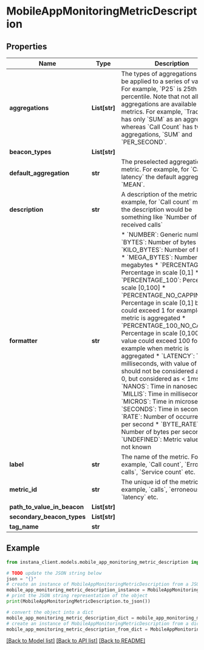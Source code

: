# MobileAppMonitoringMetricDescription


## Properties

Name | Type | Description | Notes
------------ | ------------- | ------------- | -------------
**aggregations** | **List[str]** | The types of aggregations that can be applied to a series of values. For example, &#x60;P25&#x60; is 25th percentile. Note that not all aggregations are available for metrics. For example, &#x60;Trace count&#x60; has only &#x60;SUM&#x60; as an aggregation whereas &#x60;Call Count&#x60; has two aggregations, &#x60;SUM&#x60; and &#x60;PER_SECOND&#x60;.  | 
**beacon_types** | **List[str]** |  | 
**default_aggregation** | **str** | The preselected aggregation for a metric. For example, for &#x60;Call latency&#x60; the default aggregation is &#x60;MEAN&#x60;. | [optional] 
**description** | **str** | A description of the metric. For example, for &#x60;Call count&#x60; metric, the description would be something like &#x60;Number of received calls&#x60; | [optional] 
**formatter** | **str** | * &#x60;NUMBER&#x60;: Generic number * &#x60;BYTES&#x60;: Number of bytes * &#x60;KILO_BYTES&#x60;: Number of kilobytes * &#x60;MEGA_BYTES&#x60;: Number of megabytes * &#x60;PERCENTAGE&#x60;: Percentage in scale [0,1] * &#x60;PERCENTAGE_100&#x60;: Percentage in scale [0,100] * &#x60;PERCENTAGE_NO_CAPPING&#x60;: Percentage in scale [0,1] but value could exceed 1 for example when metric is aggregated * &#x60;PERCENTAGE_100_NO_CAPPING&#x60;: Percentage in scale [0,100] but value could exceed 100 for example when metric is aggregated * &#x60;LATENCY&#x60;: Time in milliseconds, with value of 0 should not be considered a a strict 0, but considered as &lt; 1ms * &#x60;NANOS&#x60;: Time in nanoseconds * &#x60;MILLIS&#x60;: Time in milliseconds * &#x60;MICROS&#x60;: Time in microseconds * &#x60;SECONDS&#x60;: Time in seconds * &#x60;RATE&#x60;: Number of occurrences per second * &#x60;BYTE_RATE&#x60;: Number of bytes per second * &#x60;UNDEFINED&#x60;: Metric value unit is not known  | 
**label** | **str** | The name of the metric. For example, &#x60;Call count&#x60;, &#x60;Erroneous calls&#x60;, &#x60;Service count&#x60; etc. | 
**metric_id** | **str** | The unique id of the metric. For example, &#x60;calls&#x60;, &#x60;erroneousCalls&#x60;, &#x60;latency&#x60; etc. | 
**path_to_value_in_beacon** | **List[str]** |  | [optional] 
**secondary_beacon_types** | **List[str]** |  | [optional] 
**tag_name** | **str** |  | [optional] 

## Example

```python
from instana_client.models.mobile_app_monitoring_metric_description import MobileAppMonitoringMetricDescription

# TODO update the JSON string below
json = "{}"
# create an instance of MobileAppMonitoringMetricDescription from a JSON string
mobile_app_monitoring_metric_description_instance = MobileAppMonitoringMetricDescription.from_json(json)
# print the JSON string representation of the object
print(MobileAppMonitoringMetricDescription.to_json())

# convert the object into a dict
mobile_app_monitoring_metric_description_dict = mobile_app_monitoring_metric_description_instance.to_dict()
# create an instance of MobileAppMonitoringMetricDescription from a dict
mobile_app_monitoring_metric_description_from_dict = MobileAppMonitoringMetricDescription.from_dict(mobile_app_monitoring_metric_description_dict)
```
[[Back to Model list]](../README.md#documentation-for-models) [[Back to API list]](../README.md#documentation-for-api-endpoints) [[Back to README]](../README.md)


